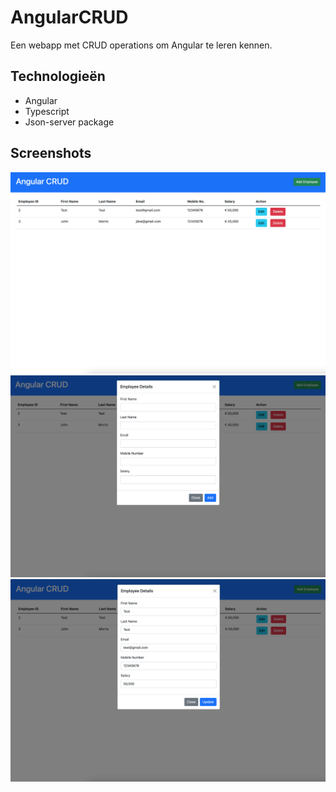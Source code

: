 # AngularCRUD

Een webapp met CRUD operations om Angular te leren kennen. 

## Technologieën
- Angular
- Typescript
- Json-server package

## Screenshots 

<img src="./src/assets/mockup-1.png" />
<img src="./src/assets/mockup-2.png" />
<img src="./src/assets/mockup-3.png" />
